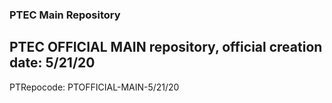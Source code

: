 ### PTEC Main Repository&nbsp;
PTEC OFFICIAL MAIN repository, official creation date: 5/21/20
---
PTRepocode: PTOFFICIAL-MAIN-5/21/20

